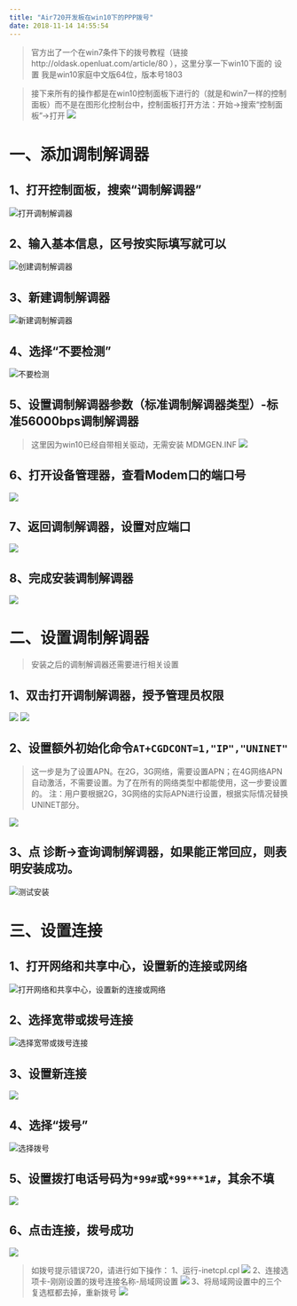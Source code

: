 ```yaml
---
title: "Air720开发板在win10下的PPP拨号"
date: 2018-11-14 14:55:54
---
```


> 官方出了一个在win7条件下的拨号教程（链接http://oldask.openluat.com/article/80 ），这里分享一下win10下面的 设置
> 我是win10家庭中文版64位，版本号1803

> 接下来所有的操作都是在win10控制面板下进行的（就是和win7一样的控制面板）而不是在图形化控制台中，控制面板打开方法：开始->搜索“控制面板”->打开
![](http://doc.openluat.com/api/static/editormd/php/../uploads/5_76232.png)

# 一、添加调制解调器
## 1、打开控制面板，搜索“调制解调器”
![![](/static/editormd/php/../uploads/5_73652.jpg)打开调制解调器](/static/editormd/php/../uploads/5_99331.jpg "打开调制解调器")
## 2、输入基本信息，区号按实际填写就可以
![创建调制解调器](http://doc.openluat.com/api/static/editormd/php/../uploads/5_34157.png "创建调制解调器")
## 3、新建调制解调器
![新建调制解调器](http://doc.openluat.com/api/static/editormd/php/../uploads/5_41265.png "新建调制解调器")
## 4、选择“不要检测”
![不要检测](http://doc.openluat.com/api/static/editormd/php/../uploads/5_64223.png "不要检测")
## 5、设置调制解调器参数（标准调制解调器类型）-标准56000bps调制解调器
> 这里因为win10已经自带相关驱动，无需安装 MDMGEN.INF
![](http://doc.openluat.com/api/static/editormd/php/../uploads/5_70163.png)

## 6、打开设备管理器，查看Modem口的端口号
![](http://doc.openluat.com/api/static/editormd/php/../uploads/5_23140.jpg)
## 7、返回调制解调器，设置对应端口
![](http://doc.openluat.com/api/static/editormd/php/../uploads/5_92930.jpg)
## 8、完成安装调制解调器
![](http://doc.openluat.com/api/static/editormd/php/../uploads/5_28423.jpg)
# 二、设置调制解调器
> 安装之后的调制解调器还需要进行相关设置

## 1、双击打开调制解调器，授予管理员权限
![](http://doc.openluat.com/api/static/editormd/php/../uploads/5_59113.jpg)
![](http://doc.openluat.com/api/static/editormd/php/../uploads/5_81391.jpg)
## 2、设置额外初始化命令`AT+CGDCONT=1,"IP","UNINET"`
> 这一步是为了设置APN。在2G，3G网络，需要设置APN；在4G网络APN自动激活，不需要设置。为了在所有的网络类型中都能使用，这一步要设置的。
注：用户要根据2G，3G网络的实际APN进行设置，根据实际情况替换UNINET部分。

![](http://doc.openluat.com/api/static/editormd/php/../uploads/5_63331.jpg)
## 3、点 诊断->查询调制解调器，如果能正常回应，则表明安装成功。
![测试安装](http://doc.openluat.com/api/static/editormd/php/../uploads/5_18739.jpg)
# 三、设置连接
## 1、打开网络和共享中心，设置新的连接或网络
![打开网络和共享中心，设置新的连接或网络](http://doc.openluat.com/api/static/editormd/php/../uploads/5_56298.jpg)
## 2、选择宽带或拨号连接
![选择宽带或拨号连接](http://doc.openluat.com/api/static/editormd/php/../uploads/5_60100.jpg "选择宽带或拨号连接")
## 3、设置新连接
![](http://doc.openluat.com/api/static/editormd/php/../uploads/5_64492.jpg)
## 4、选择“拨号”
![选择拨号](http://doc.openluat.com/api/static/editormd/php/../uploads/5_77248.jpg "选择拨号")
## 5、设置拨打电话号码为`*99#`或`*99***1#`，其余不填
![](http://doc.openluat.com/api/static/editormd/php/../uploads/5_33238.jpg)
## 6、点击连接，拨号成功
![](http://doc.openluat.com/api/static/editormd/php/../uploads/5_75871.jpg)
> 如拨号提示错误720，请进行如下操作：
1、运行-inetcpl.cpl
![](http://doc.openluat.com/api/static/editormd/php/../uploads/5_64415.jpg)
2、连接选项卡-刚刚设置的拨号连接名称-局域网设置
![](http://doc.openluat.com/api/static/editormd/php/../uploads/5_38949.jpg)
3、将局域网设置中的三个复选框都去掉，重新拨号
![](http://doc.openluat.com/api/static/editormd/php/../uploads/5_83593.jpg)
